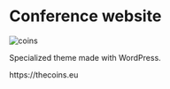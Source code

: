 # Conference website
![coins](https://user-images.githubusercontent.com/43251303/56607472-459e7300-6611-11e9-8033-b0b05abd33e3.png)

<p>Specialized theme made with WordPress.</p>
<p>https://thecoins.eu</p>
